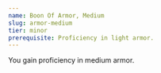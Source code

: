 ```yaml
---
name: Boon Of Armor, Medium
slug: armor-medium
tier: minor
prerequisite: Proficiency in light armor.
---
```


You gain proficiency in medium armor.
